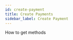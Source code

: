 ```yaml
---
id: create-payment
title: Create Payments
sidebar_label: Create Payment
---
```


How to get methods
